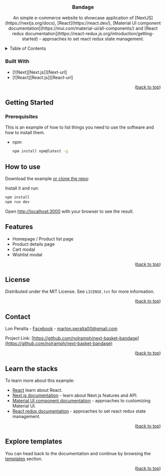 <a name="readme-top"></a>
<!-- PROJECT HEADER -->
<br />
<div align="center">

  <h3 align="center">Bandage</h3>

  <p align="center">
    An simple e-commerce website to showcase application of [NextJS](https://nextjs.org/docs), [React](https://react.dev/), [Material UI component documentation](https://mui.com/material-ui/all-components/) and [React redux documentation](https://react-redux.js.org/introduction/getting-started) - approaches to set react redux state management.
  </p>
</div>



<!-- TABLE OF CONTENTS -->
<details>
  <summary>Table of Contents</summary>
  <ol>
    <li>
      <a href="#getting-started">Getting Started</a>
      <ul>
        <li><a href="#prerequisites">Prerequisites</a></li>
        <li><a href="#how-to-use">How to use</a></li>
      </ul>
    </li>
    <li><a href="#features">Features</a></li>
    <li><a href="#roadmap">Roadmap</a></li>
    <li><a href="#license">License</a></li>
    <li><a href="#contact">Contact</a></li>
    <li><a href="#learn-the-stacks">Learn the stack</a>
    <ul>
        <li><a href="#explore-templates">Explore templates</a></li>
      </ul>
    </li>
  </ol>
</details>

### Built With


* [![Next][Next.js]][Next-url]
* [![React][React.js]][React-url]

<p align="right">(<a href="#readme-top">back to top</a>)</p>


<!-- GETTING STARTED -->
## Getting Started

### Prerequisites

This is an example of how to list things you need to use the software and how to install them.
* npm
  ```sh
  npm install npm@latest -g
  ```

## How to use

Download the example [or clone the repo](https://github.com/nolramph/next-basket-bandage.git):

Install it and run:

```bash
npm install
npm run dev
```

Open [http://localhost:3000](http://localhost:3000) with your browser to see the result.

<!-- FEATURES -->

## Features

- Homepage / Product list page
- Product details page
- Cart modal
- Wishlist modal

<p align="right">(<a href="#readme-top">back to top</a>)</p>


<!-- LICENSE -->
## License

Distributed under the MIT License. See `LICENSE.txt` for more information.

<p align="right">(<a href="#readme-top">back to top</a>)</p>

<!-- CONTACT -->
## Contact

Lon Peralta - [Facebook](https://www.facebook.com/lonong/) - marlon.peralta00@gmail.com 

Project Link: [https://github.com/nolramph/next-basket-bandage](https://github.com/nolramph/next-basket-bandage)

<p align="right">(<a href="#readme-top">back to top</a>)</p>

## Learn the stacks

To learn more about this example:

- [React](https://react.dev/) learn about React.
- [Next.js documentation](https://nextjs.org/docs) - learn about Next.js features and API.
- [Material UI component documentation](https://mui.com/material-ui/all-components/) - approaches to customizing Material UI.
- [React redux documentation](https://react-redux.js.org/introduction/getting-started) - approaches to set react redux state management.

<p align="right">(<a href="#readme-top">back to top</a>)</p>

## Explore templates

<!-- #default-branch-switch -->
You can head back to the documentation and continue by browsing the [templates](https://mui.com/material-ui/getting-started/templates/) section.

<p align="right">(<a href="#readme-top">back to top</a>)</p>